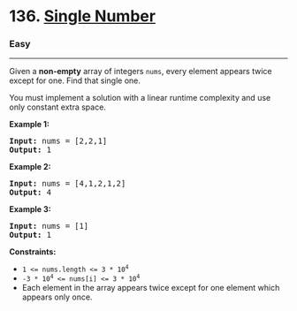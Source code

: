 # 136. [Single Number](https://leetcode.com/problems/single-number/description/)
<h3>Easy</h3><hr>

Given a **non-empty** array of integers `nums`, every element appears twice except for one. Find that single one.

You must implement a solution with a linear runtime complexity and use only constant extra space.

 

**Example 1:**

<pre><strong>Input:</strong> nums = [2,2,1]
<strong>Output:</strong> 1</pre>
**Example 2:**

<pre><strong>Input:</strong> nums = [4,1,2,1,2]
<strong>Output:</strong> 4</pre>
**Example 3:**

<pre><strong>Input:</strong> nums = [1]
<strong>Output:</strong> 1</pre>
 

**Constraints:**

<ul>
<li><code>1 &lt;= nums.length &lt;= 3 * 10<sup>4</sup></code></li>
<li><code>-3 * 10<sup>4</sup> &lt;= nums[i] &lt;= 3 * 10<sup>4</sup></code></li>
<li>Each element in the array appears twice except for one element which appears only once.</li>
<ul>